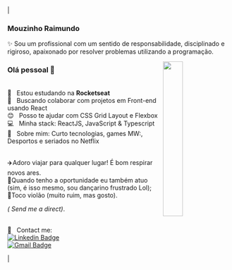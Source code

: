 

| 

### Mouzinho Raimundo

✨ Sou um profissional com um sentido de responsabilidade, disciplinado e rigiroso, apaixonado por resolver problemas utilizando a programação.

<img width="30%" align="right" src="https://i.pinimg.com/originals/0e/8b/ba/0e8bba3b043d49c8064324bedd01997f.gif">  

### Olá pessoal 👋

<br/>:rocket:  &nbsp; Estou estudando na **Rocketseat**
<br/> :purple_heart: &nbsp; Buscando colaborar com projetos em Front-end usando React
<br/> :blush: &nbsp; Posso te ajudar com CSS Grid Layout e Flexbox
<br/> :computer: &nbsp; Minha stack: ReactJS,  JavaScript & Typescript
<br/> 💬  &nbsp; Sobre mim: Curto tecnologias, games MW:, Desportos e seriados no Netflix

<br/>:airplane:Adoro viajar para qualquer lugar! É bom respirar novos ares.
<br/>:art:Quando tenho a oportunidade eu também atuo (sim, é isso mesmo, sou dançarino frustrado Lol);
<br/>:guitar:Toco violão (muito ruim, mas gosto).

<i> ( Send me a direct)</i>.

<br/> :email: &nbsp; Contact me:
<br/> [![Linkedin Badge](https://img.shields.io/badge/-MouzinhoRaimundo-blue?style=flat-square&logo=Linkedin&logoColor=white&link=https://www.linkedin.com/in/mouzinho-feliz-raimundo-1a220b166/)](https://www.linkedin.com/in/mouzinho-feliz-raimundo-1a220b166/) <br/> [![Gmail Badge](https://img.shields.io/badge/-mdumundo18@gmail.com-c14438?style=flat-square&logo=Gmail&logoColor=white&link=mailto:mdumundo18@gmail.com)](mailto:mdumundo18@gmail.com)


|


<!--
**Mraimundo/Mraimundo** is a ✨ _special_ ✨ repository because its `README.md` (this file) appears on your GitHub profile.
